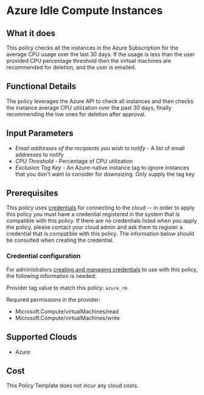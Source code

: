 # Azure Idle Compute Instances

## What it does

This policy checks all the instances in the Azure Subscription for the average CPU usage over the last 30 days.  If the usage is less than the user provided CPU percentage threshold then the virtual machines are recommended for deletion, and the user is emailed.

## Functional Details

The policy leverages the Azure API to check all instances and then checks the instance average CPU utilization over the past 30 days, finally recommending the low ones for deletion after approval.

## Input Parameters

- *Email addresses of the recipients you wish to notify* - A list of email addresses to notify
- *CPU Threshold* - Percentage of CPU utilization
- *Exclusion Tag Key* - An Azure-native instance tag to ignore instances that you don't want to consider for downsizing. Only supply the tag key

## Prerequisites

This policy uses [credentials](https://docs.rightscale.com/policies/users/guides/credential_management.html) for connecting to the cloud -- in order to apply this policy you must have a credential registered in the system that is compatible with this policy. If there are no credentials listed when you apply the policy, please contact your cloud admin and ask them to register a credential that is compatible with this policy. The information below should be consulted when creating the credential.

### Credential configuration

For administrators [creating and managing credentials](https://docs.rightscale.com/policies/users/guides/credential_management.html) to use with this policy, the following information is needed:

Provider tag value to match this policy: `azure_rm`

Required permissions in the provider:

- Microsoft.Compute/virtualMachines/read
- Microsoft.Compute/virtualMachines/write

## Supported Clouds

- Azure

## Cost

This Policy Template does not incur any cloud costs.
